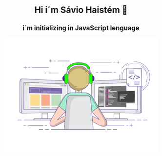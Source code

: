 
   <h1 align="center"> Hi i´m Sávio Haistém 🦄 </h1>

<h2 align="center"> i´m initializing in JavaScript lenguage </h2>
<p align="center">
<img src="programar-mao-massa.gif">
</p>

